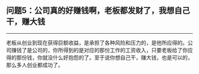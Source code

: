 ## 问题5：公司真的好赚钱啊，老板都发财了，我想自己干，赚大钱

---

老板从创业到现在获得巨额收益，是承担了各种风险和压力的，是他所应得的。公司赚钱了是公司的，你所得到的是对应的那份工作的工资收入，只要老板给了你应得的那份钱，你就没什么好抱怨的了。至于说你想自己干，赚大钱，也是可以的，那么多人创业都成功了。

